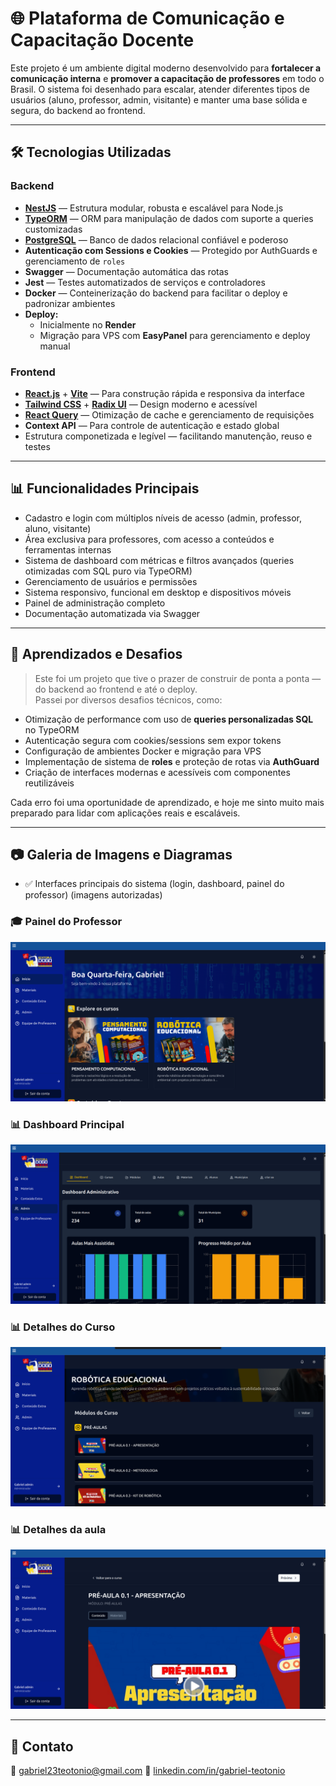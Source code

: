 # 🌐 Plataforma de Comunicação e Capacitação Docente

Este projeto é um ambiente digital moderno desenvolvido para **fortalecer a comunicação interna** e **promover a capacitação de professores** em todo o Brasil. O sistema foi desenhado para escalar, atender diferentes tipos de usuários (aluno, professor, admin, visitante) e manter uma base sólida e segura, do backend ao frontend.

---

## 🛠️ Tecnologias Utilizadas

### Backend
- **[NestJS](https://nestjs.com/)** — Estrutura modular, robusta e escalável para Node.js
- **[TypeORM](https://typeorm.io/)** — ORM para manipulação de dados com suporte a queries customizadas
- **[PostgreSQL](https://www.postgresql.org/)** — Banco de dados relacional confiável e poderoso
- **Autenticação com Sessions e Cookies** — Protegido por AuthGuards e gerenciamento de `roles`
- **Swagger** — Documentação automática das rotas
- **Jest** — Testes automatizados de serviços e controladores
- **Docker** — Conteinerização do backend para facilitar o deploy e padronizar ambientes
- **Deploy:**  
  - Inicialmente no **Render**  
  - Migração para VPS com **EasyPanel** para gerenciamento e deploy manual

### Frontend
- **[React.js](https://react.dev/)** + **[Vite](https://vitejs.dev/)** — Para construção rápida e responsiva da interface
- **[Tailwind CSS](https://tailwindcss.com/)** + **[Radix UI](https://www.radix-ui.com/)** — Design moderno e acessível
- **[React Query](https://tanstack.com/query/latest)** — Otimização de cache e gerenciamento de requisições
- **Context API** — Para controle de autenticação e estado global
- Estrutura componetizada e legível — facilitando manutenção, reuso e testes

---

## 📊 Funcionalidades Principais

- Cadastro e login com múltiplos níveis de acesso (admin, professor, aluno, visitante)
- Área exclusiva para professores, com acesso a conteúdos e ferramentas internas
- Sistema de dashboard com métricas e filtros avançados (queries otimizadas com SQL puro via TypeORM)
- Gerenciamento de usuários e permissões
- Sistema responsivo, funcional em desktop e dispositivos móveis
- Painel de administração completo
- Documentação automatizada via Swagger

---

## 🧠 Aprendizados e Desafios

> Este foi um projeto que tive o prazer de construir de ponta a ponta — do backend ao frontend e até o deploy.  
Passei por diversos desafios técnicos, como:
- Otimização de performance com uso de **queries personalizadas SQL** no TypeORM
- Autenticação segura com cookies/sessions sem expor tokens
- Configuração de ambientes Docker e migração para VPS
- Implementação de sistema de **roles** e proteção de rotas via **AuthGuard**
- Criação de interfaces modernas e acessíveis com componentes reutilizáveis

Cada erro foi uma oportunidade de aprendizado, e hoje me sinto muito mais preparado para lidar com aplicações reais e escaláveis.

---

## 📷 Galeria de Imagens e Diagramas

- ✅ Interfaces principais do sistema (login, dashboard, painel do professor) (imagens autorizadas)

### 🎓 Painel do Professor
![Página inicial](./assets/home.png)

### 📊 Dashboard Principal
![Dashboard](./assets/dash.png)

### 📊 Detalhes do Curso
![Curso](./assets/curso.png)

### 📊 Detalhes da aula
![aula](./assets/aula.png)


---

## 🤝 Contato
📧 gabriel23teotonio@gmail.com
🔗 [linkedin.com/in/gabriel-teotonio](https://linkedin.com/in/gabriel-teotonio)  
